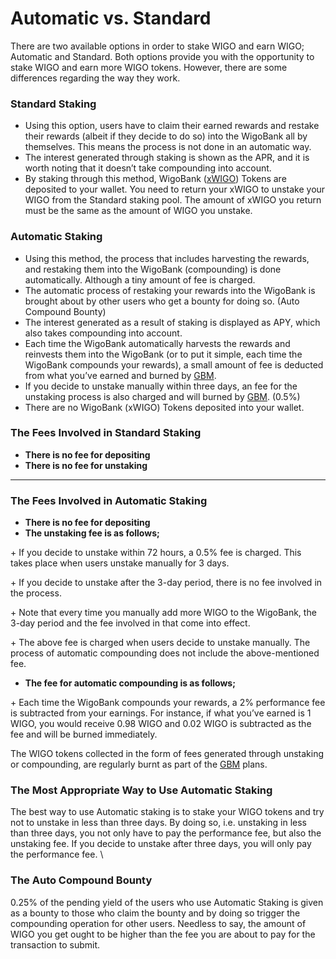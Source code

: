 # Automatic vs. Standard

There are two available options in order to stake WIGO and earn WIGO; Automatic and Standard. Both options provide you with the opportunity to stake WIGO and earn more WIGO tokens. However, there are some differences regarding the way they work.



### **Standard Staking**

* Using this option, users have to claim their earned rewards and restake their rewards (albeit if they decide to do so) into the WigoBank all by themselves. This means the process is not done in an automatic way.&#x20;
* The interest generated through staking is shown as the APR, and it is worth noting that it doesn’t take compounding into account.&#x20;
* By staking through this method, WigoBank ([xWIGO](wigobank-faq-and-troubleshooting.md#wigo-bank-xwigo-token)) Tokens are deposited to your wallet. You need to return your xWIGO to unstake your WIGO from the Standard staking pool. The amount of xWIGO you return must be the same as the amount of WIGO you unstake.

### **Automatic Staking**&#x20;

* Using this method, the process that includes harvesting the rewards, and restaking them into the WigoBank (compounding) is done automatically. Although a tiny amount of fee is charged.&#x20;
* The automatic process of restaking your rewards into the WigoBank is brought about by other users who get a bounty for doing so. (Auto Compound Bounty)
* The interest generated as a result of staking is displayed as APY, which also takes compounding into account.&#x20;
* Each time the WigoBank automatically harvests the rewards and reinvests them into the WigoBank (or to put it simple, each time the WigoBank compounds your rewards), a small amount of fee is deducted from what you’ve earned and burned by [GBM](../../tokenomics/gamified-burning-mechanism-gbm.md). &#x20;
* If you decide to unstake manually within three days, an fee for the unstaking process is also charged and will burned by [GBM](../../tokenomics/gamified-burning-mechanism-gbm.md). (0.5%)
* There are no WigoBank (xWIGO) Tokens deposited into your wallet.



### **The Fees Involved in Standard Staking**&#x20;

* **There is no fee for depositing**
* **There is no fee for unstaking**

****

### **The Fees Involved in Automatic Staking**&#x20;

* **There is no fee for depositing**
* **The unstaking fee is as follows;**

\+ If you decide to unstake within 72 hours, a 0.5% fee is charged. This takes place when users unstake manually for 3 days.&#x20;

\+ If you decide to unstake after the 3-day period, there is no fee involved in the process.&#x20;

\+ Note that every time you manually add more WIGO to the WigoBank, the 3-day period and the fee involved in that come into effect.&#x20;

\+ The above fee is charged when users decide to unstake manually. The process of automatic compounding does not include the above-mentioned fee.&#x20;

* **The fee for automatic compounding is as follows;**&#x20;

\+ Each time the WigoBank compounds your rewards, a 2% performance fee is subtracted from your earnings. For instance, if what you’ve earned is 1 WIGO, you would receive 0.98 WIGO and 0.02 WIGO is subtracted as the fee and will be burned immediately.

The WIGO tokens collected in the form of fees generated through unstaking or compounding, are regularly burnt as part of the [GBM](../../tokenomics/gamified-burning-mechanism-gbm.md) plans.



### **The Most Appropriate Way to Use Automatic Staking**

The best way to use Automatic staking is to stake your WIGO tokens and try not to unstake in less than three days. By doing so, i.e. unstaking in less than three days, you not only have to pay the performance fee, but also the unstaking fee. If you decide to unstake after three days, you will only pay the performance fee. \


### **The** Auto Compound Bounty

0.25% of the pending yield of the users who use Automatic Staking is given as a bounty to those who claim the bounty and by doing so trigger the compounding operation for other users. Needless to say, the amount of WIGO you get ought to be higher than the fee you are about to pay for the transaction to submit.
